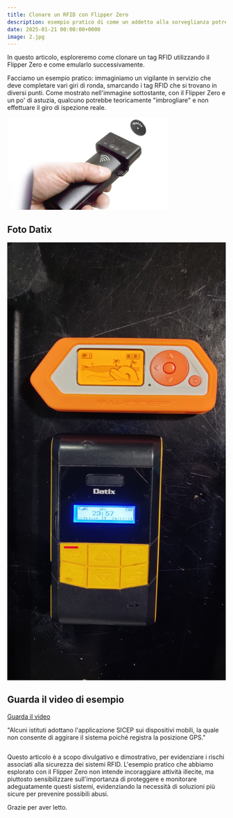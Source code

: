 ```yaml
---
title: Clonare un RFID con Flipper Zero
description: esempio pratico di come un addetto alla sorveglianza potrebbe teoricamente "imbrogliare" i giri di ronda usando un dispositivo come il Flipper, mettendo in evidenza i rischi associati alla sicurezza dei sistemi RFID.
date: 2025-01-21 00:00:00+0000
image: 2.jpg
---
```


In questo articolo, esploreremo come clonare un tag RFID utilizzando il Flipper Zero e come emularlo successivamente. 


Facciamo un esempio pratico: immaginiamo un vigilante in servizio che deve completare vari giri di ronda, smarcando i tag RFID che si trovano in diversi punti.
Come mostrato nell'immagine sottostante, con il Flipper Zero e un po' di astuzia, qualcuno potrebbe teoricamente "imbrogliare" e non effettuare il giro di ispezione reale.

![Image 2](2.jpg)

## Foto Datix

![Image 3](3.jpg)

## Guarda il video di esempio

[Guarda il video](https://www.dropbox.com/scl/fi/fsbv5di2e95ypzttv3nuu/Rfid.mp4?rlkey=ol4msudke6g4dgaf6qiewvpaq&e=1&st=h60vbejw&dl=0)

"Alcuni istituti adottano l'applicazione SICEP sui dispositivi mobili, la quale non consente di aggirare il sistema poiché registra la posizione GPS."


```markdown

```
Questo articolo è a scopo divulgativo e dimostrativo, per evidenziare i rischi associati alla sicurezza dei sistemi RFID. 
L'esempio pratico che abbiamo esplorato con il Flipper Zero non intende incoraggiare attività illecite, ma piuttosto sensibilizzare sull'importanza di proteggere e monitorare adeguatamente questi sistemi, evidenziando la necessità di soluzioni più sicure per prevenire possibili abusi.


Grazie per aver letto.
